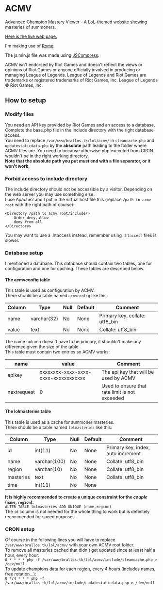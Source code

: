 # ACMV
Advanced Champion Mastery Viewer - A LoL-themed website showing masteries of summoners.  

[Here is the live web page.](http://brallos.tk/lol/acmv/)  

I'm making use of [Rome](https://github.com/bevacqua/rome).  

The js.min.js file was made using [JSCompress](http://jscompress.com/).  

ACMV isn't endorsed by Riot Games and doesn't reflect the views or opinions of
Riot Games or anyone officially involved in producing or managing League of
Legends. League of Legends and Riot Games are trademarks or registered trademarks
of Riot Games, Inc. League of Legends © Riot Games, Inc.

## How to setup
### Modify files
You need an API key provided by Riot Games and an access to a database.  
Complete the base.php file in the include directory with the right database access.  
You need to replace `/var/www/brallos.tk/lol/acmv/` in `cleancache.php` and `updatestaticdata.php` by the **absolute** path
leading to the folder where ACMV files are. You need to because otherwise php executed from CRON wouldn't be in the right working directory.  
**Note that the absolute path you put *must* end with a file separator, or it won't work.**

### Forbid access to include directory
The include directory should not be accessible by a visitor. Depending on the web server you may use something else.  
I use Apache2 and I put in the virtual host file this (replace `/path to acmv root` with the right path of course):  
```
<Directory /path to acmv root/include/>
    Order deny,allow
    deny from all
</Directory>
```
You may want to use a .htaccess instead, remember using `.htaccess` files is slower.

### Database setup
I mentioned a database. This database should contain two tables, one for configuration and one for caching. These tables are described below.

#### The acmvconfig table
This table is used as configuration by ACMV.  
There should be a table named `acmvconfig` like this:

|Column   |Type        |Null|Default|Comment                            |
|---------|------------|----|-------|-----------------------------------|
|name     |varchar(32) |No  |None   |Primary key, collate: utf8_bin     |
|value    |text        |No  |None   |Collate: utf8_bin                  |

The name column doesn't have to be primary, it shouldn't make any difference given the size of the table.  
This table must contain two entries so ACMV works:

|name       |value                               |Comment                                       |
|-----------|------------------------------------|----------------------------------------------|
|apikey     |xxxxxxxx-xxxx-xxxx-xxxx-xxxxxxxxxxxx|The api key that will be used by ACMV         |
|nextrequest|0                                   |Used to ensure that rate limit is not exceeded|

#### The lolmasteries table
This table is used as a cache for summoner masteries.  
There should be a table named `lolmasteries` like this:

|Column   |Type        |Null|Default|Comment                            |
|---------|------------|----|-------|-----------------------------------|
|id       |int(11)     |No  |None   |Primary key, index, auto increment |
|name     |varchar(100)|No  |None   |Collate: utf8_bin                  |
|region   |varchar(10) |No  |None   |Collate: utf8_bin                  |
|masteries|text        |No  |None   |Collate: utf8_bin                  |
|time     |int(11)     |No  |None   |                                   |

**It is highly recommended to create a unique constraint for the *couple* (`name`, `region`):**  
`ALTER TABLE lolmasteries ADD UNIQUE (name,region)`  
The `id` column is not needed for the whole thing to work but is definitely recommended for speed purposes.

### CRON setup
Of course in the following lines you will have to replace `/var/www/brallos.tk/lol/acmv/` with your own ACMV root folder.  
To remove all masteries cached that didn't get updated since at least half a hour, every hour:  
```0 * * * * php -f /var/www/brallos.tk/lol/acmv/include/cleancache.php > /dev/null```  
To update champions data for each region, every 4 hours (includes names, free rotation...):  
```0 */4 * * * php -f /var/www/brallos.tk/lol/acmv/include/updatestaticdata.php > /dev/null```